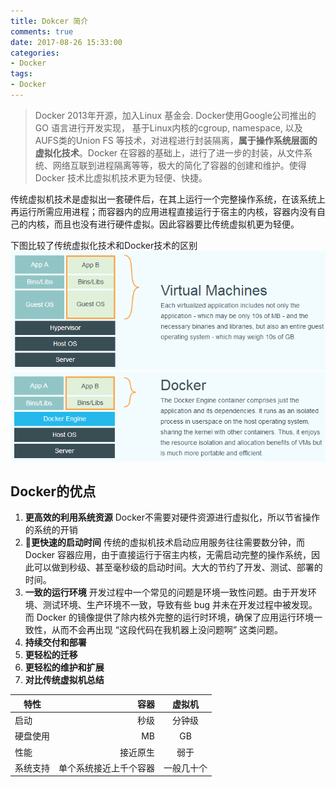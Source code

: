 ```yaml
---
title: Dokcer 简介
comments: true
date: 2017-08-26 15:33:00
categories: 
- Docker
tags: 
- Docker
---
```

> Docker 2013年开源，加入Linux 基金会. Docker使用Google公司推出的GO 语言进行开发实现， 基于Linux内核的cgroup, namespace, 以及AUFS类的Union FS 等技术，对进程进行封装隔离，**属于操作系统层面的虚拟化技术**。Docker 在容器的基础上，进行了进一步的封装，从文件系统、网络互联到进程隔离等等，极大的简化了容器的创建和维护。使得 Docker 技术比虚拟机技术更为轻便、快捷。 

传统虚拟机技术是虚拟出一套硬件后，在其上运行一个完整操作系统，在该系统上再运行所需应用进程；而容器内的应用进程直接运行于宿主的内核，容器内没有自己的内核，而且也没有进行硬件虚拟。因此容器要比传统虚拟机更为轻便。

下图比较了传统虚拟化技术和Docker技术的区别  
![传统虚拟化技术](2017-08-26-Dokcer-简介/1.png)
![Docker技术](2017-08-26-Dokcer-简介/2.png)

## Docker的优点

1. **更高效的利用系统资源**
Docker不需要对硬件资源进行虚拟化，所以节省操作的系统的开销
2. **更快速的启动时间**
传统的虚拟机技术启动应用服务往往需要数分钟，而 Docker 容器应用，由于直接运行于宿主内核，无需启动完整的操作系统，因此可以做到秒级、甚至毫秒级的启动时间。大大的节约了开发、测试、部署的时间。
3. **一致的运行环境**
开发过程中一个常见的问题是环境一致性问题。由于开发环境、测试环境、生产环境不一致，导致有些 bug 并未在开发过程中被发现。而 Docker 的镜像提供了除内核外完整的运行时环境，确保了应用运行环境一致性，从而不会再出现 “这段代码在我机器上没问题啊” 这类问题。
4. **持续交付和部署**
5. **更轻松的迁移**
6. **更轻松的维护和扩展**
7. **对比传统虚拟机总结**  

| 特性        | 容器   |  虚拟机  |
| --------   | -----:  | :----:  |
| 启动   | 秒级              |   分钟级     |
| 硬盘使用|              MB  |   GB   |
| 性能   |    接近原生        |  弱于  |
| 系统支持|单个系统接近上千个容器|  一般几十个  |